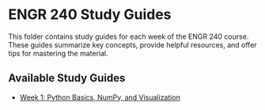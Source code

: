 # ENGR 240 Study Guides

This folder contains study guides for each week of the ENGR 240 course. These guides summarize key concepts, provide helpful resources, and offer tips for mastering the material.

## Available Study Guides

- [Week 1: Python Basics, NumPy, and Visualization](week1-study-guide.md)
